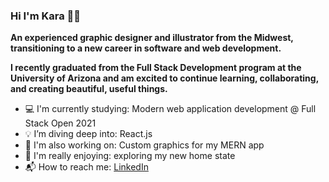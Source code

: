 ### Hi I'm Kara 👋🏼

**An experienced graphic designer and illustrator from the Midwest, transitioning to a new career in software and web development.**

**I recently graduated from the Full Stack Development program at the University of Arizona and am excited to continue learning, collaborating, and creating beautiful, useful things.**

- 💻 I'm currently studying: Modern web application development @ Full Stack Open 2021
- 💡 I’m diving deep into: React.js
- 🦄 I'm also working on: Custom graphics for my MERN app
- 🌵 I'm really enjoying: exploring my new home state
- 📬 How to reach me: [LinkedIn](https://www.linkedin.com/in/kara-krzystan)

<!--
**kara-krzystan/kara-krzystan** is a ✨ _special_ ✨ repository because its `README.md` (this file) appears on your GitHub profile.

Here are some ideas to get you started:

- 🔭 I’m currently working on ...
- 🌱 I’m currently learning ...
- 👯 I’m looking to collaborate on ...
- 🤔 I’m looking for help with ...
- 💬 Ask me about ...
- 📫 How to reach me: ...
- 😄 Pronouns: ...
- ⚡ Fun fact: ...
-->
